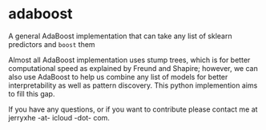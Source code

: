 # adaboost
A general AdaBoost implementation that can take any list of sklearn predictors and `boost` them

Almost all AdaBoost implementation uses stump trees, which is for better computational speed as explained by Freund and Shapire; however, we can also use AdaBoost to help us combine any list of models for better interpretability as well as pattern discovery. This python implemention aims to fill this gap.

If you have any questions, or if you want to contribute please contact me at jerryxhe -at- icloud -dot- com.
